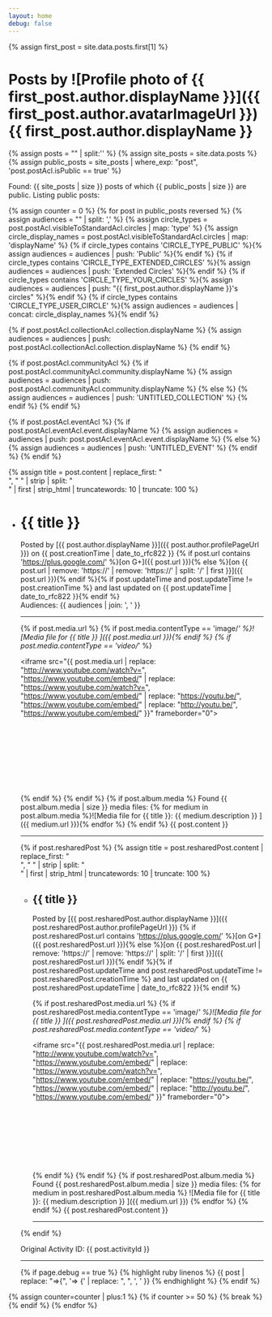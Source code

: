 ```yaml
---
layout: home
debug: false
---
```

<style>.embed-container { position: relative; padding-bottom: 56.25%; height: 0; overflow: hidden; max-width: 100%; } .embed-container iframe, .embed-container object, .embed-container embed { position: absolute; top: 0; left: 0; width: 100%; height: 100%; }</style>

{% assign first_post = site.data.posts.first[1] %}
# Posts by ![Profile photo of {{ first_post.author.displayName }}]({{ first_post.author.avatarImageUrl }}) {{ first_post.author.displayName }}
{% assign posts = "" | split:'' %}
{% assign site_posts = site.data.posts %}
{% assign public_posts = site_posts | where_exp: "post", 'post.postAcl.isPublic == true' %}

Found: {{ site_posts | size }} posts of which {{ public_posts | size }} are public. Listing public posts:




{% assign counter = 0 %}
{% for post in public_posts reversed %}
{% assign audiences = "" | split: ',' %}
{% assign circle_types = post.postAcl.visibleToStandardAcl.circles | map: 'type' %}
{% assign circle_display_names = post.postAcl.visibleToStandardAcl.circles | map: 'displayName' %}
{% if circle_types contains 'CIRCLE_TYPE_PUBLIC' %}{% assign audiences = audiences | push: 'Public' %}{% endif %}
{% if circle_types contains 'CIRCLE_TYPE_EXTENDED_CIRCLES' %}{% assign audiences = audiences | push: 'Extended Circles' %}{% endif %}
{% if circle_types contains 'CIRCLE_TYPE_YOUR_CIRCLES' %}{% assign audiences = audiences | push: "{{ first_post.author.displayName }}'s circles" %}{% endif %}
{% if circle_types contains 'CIRCLE_TYPE_USER_CIRCLE' %}{% assign audiences = audiences | concat: circle_display_names %}{% endif %}

{% if post.postAcl.collectionAcl.collection.displayName %}
{% assign audiences = audiences | push: post.postAcl.collectionAcl.collection.displayName %}
{% endif %}

{% if post.postAcl.communityAcl %}
{% if post.postAcl.communityAcl.community.displayName %}
{% assign audiences = audiences | push: post.postAcl.communityAcl.community.displayName %}
{% else %}
{% assign audiences = audiences | push: 'UNTITLED_COLLECTION' %}
{% endif %}
{% endif %}

{% if post.postAcl.eventAcl %}
{% if post.postAcl.eventAcl.event.displayName %}
{% assign audiences = audiences | push: post.postAcl.eventAcl.event.displayName %}
{% else %}
{% assign audiences = audiences | push: 'UNTITLED_EVENT' %}
{% endif %}
{% endif %}

  {% assign title = post.content | replace_first: "<br>", " " | strip | split: "<br>" | first | strip_html | truncatewords: 10 | truncate: 100 %}
  * # {{ title }}
    
    Posted by [{{ post.author.displayName }}]({{ post.author.profilePageUrl }}) on {{ post.creationTime | date_to_rfc822 }} {% if post.url contains 'https://plus.google.com/' %}[on G+]({{ post.url }}){% else %}[on {{ post.url | remove: 'https://' | remove: 'https://' | split: '/' | first }}]({{ post.url }}){% endif %}{% if post.updateTime and post.updateTime != post.creationTime %} and last updated on {{ post.updateTime | date_to_rfc822 }}{% endif %}    
    Audiences: {{ audiences | join: ', ' }}

    ---

    {% if post.media.url %}
    {% if post.media.contentType == 'image/*' %}![Media file for {{ title }} ]({{ post.media.url }}){% endif %}
    {% if post.media.contentType == 'video/*' %}<div class='embed-container'><iframe src="{{ post.media.url | replace: "http://www.youtube.com/watch?v=", "https://www.youtube.com/embed/" | replace: "https://www.youtube.com/watch?v=", "https://www.youtube.com/embed/" | replace: "https://youtu.be/", "https://www.youtube.com/embed/" | replace: "http://youtu.be/", "https://www.youtube.com/embed/" }}" frameborder="0"></iframe></div>{% endif %}
    {% endif %}
    {% if post.album.media %}
    Found {{ post.album.media | size }} media files:
    {% for medium in post.album.media %}![Media file for {{ title }}: {{ medium.description }} ]({{ medium.url }}){% endfor %}
    {% endif %}
    {{ post.content }}

    ---

    {% if post.resharedPost %}
    {% assign title = post.resharedPost.content | replace_first: "<br>", " " | strip | split: "<br>" | first | strip_html | truncatewords: 10 | truncate: 100 %}
    * ## {{ title }}

      Posted by [{{ post.resharedPost.author.displayName }}]({{ post.resharedPost.author.profilePageUrl }}) {% if post.resharedPost.url contains 'https://plus.google.com/' %}[on G+]({{ post.resharedPost.url }}){% else %}[on {{ post.resharedPost.url | remove: 'https://' | remove: 'https://' | split: '/' | first }}]({{ post.resharedPost.url }}){% endif %}{% if post.resharedPost.updateTime and post.resharedPost.updateTime != post.resharedPost.creationTime %} and last updated on {{ post.resharedPost.updateTime | date_to_rfc822 }}{% endif %}    

      {% if post.resharedPost.media.url %}
      {% if post.resharedPost.media.contentType == 'image/*' %}![Media file for {{ title }} ]({{ post.resharedPost.media.url }}){% endif %}
      {% if post.resharedPost.media.contentType == 'video/*' %}<div class='embed-container'><iframe src="{{ post.resharedPost.media.url | replace: "http://www.youtube.com/watch?v=", "https://www.youtube.com/embed/" | replace: "https://www.youtube.com/watch?v=", "https://www.youtube.com/embed/" | replace: "https://youtu.be/", "https://www.youtube.com/embed/" | replace: "http://youtu.be/", "https://www.youtube.com/embed/" }}" frameborder="0"></iframe></div>{% endif %}
      {% endif %}
      {% if post.resharedPost.album.media %}
      Found {{ post.resharedPost.album.media | size }} media files:
      {% for medium in post.resharedPost.album.media %}
      ![Media file for {{ title }}: {{ medium.description }} ]({{ medium.url }})
      {% endfor %}
      {% endif %}
      {{ post.resharedPost.content }}

      ---

    {% endif %}

    Original Activity ID: {{ post.activityId }}
    
    ---
    {% if page.debug == true %}
    {% highlight ruby linenos %}
    {{ post | replace: "=>{", '=>
    {' | replace: ", ", ',
      ' }}
    {% endhighlight %}
    {% endif %}

{% assign counter=counter | plus:1 %}
{% if counter >= 50 %}
{% break %}
{% endif %}
{% endfor %}

